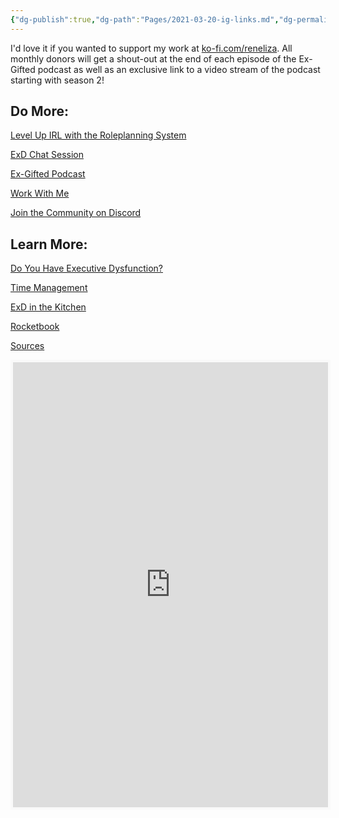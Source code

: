 ```yaml
---
{"dg-publish":true,"dg-path":"Pages/2021-03-20-ig-links.md","dg-permalink":"links","permalink":"/links/","title":"Social Links","noteIcon":"","created":"","updated":"2023-07-28T18:24:36.074-04:00"}
---
```



I'd love it if you wanted to support my work at [ko-fi.com/reneliza](http://ko-fi.com/reneliza). All monthly donors will get a shout-out at the end of each episode of the Ex-Gifted podcast as well as an exclusive link to a video stream of the podcast starting with season 2!

## Do More:

[Level Up IRL with the Roleplanning System](https://ko-fi.com/reneliza/shop)

[ExD Chat Session](https://tidycal.com/chaoticorganized)

[Ex-Gifted Podcast](https://chaoticorganized.com/exgifted/)

[Work With Me](https://chaoticorganized.com/work-with-me/)

[Join the Community on Discord](https://discord.gg/X27KfAZGTD)

## Learn More:

[Do You Have Executive Dysfunction?](https://chaoticorganized.com/what-is-executive-dysfunction/)

[Time Management](https://chaoticorganized.com/time-management-for-executive-dysfunction/)

[ExD in the Kitchen](https://chaoticorganized.com/kitchen/)

[Rocketbook](https://chaoticorganized.com/?s=rocketbook)

[Sources](https://chaoticorganized.com/sources)

<iframe src="https://ko-fi.com/reneliza/?hidefeed=true&amp;widget=true&amp;embed=true&amp;preview=true" style="border:none;width:100%;padding:4px;background:#f9f9f9;" height="712" title="reneliza"></iframe>
